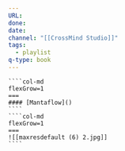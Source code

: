 ```yaml
---
URL: 
done: 
date: 
channel: "[[CrossMind Studio]]"
tags:
  - playlist
q-type: book
---
```

`````col
````col-md
flexGrow=1
===
#### [Mantaflow]()
````
````col-md
flexGrow=1
===
![[maxresdefault (6) 2.jpg]]
````
`````




